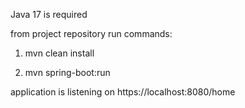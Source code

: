 Java 17 is required

from project repository run commands:

1. mvn clean install

2. mvn spring-boot:run

application is listening on https://localhost:8080/home